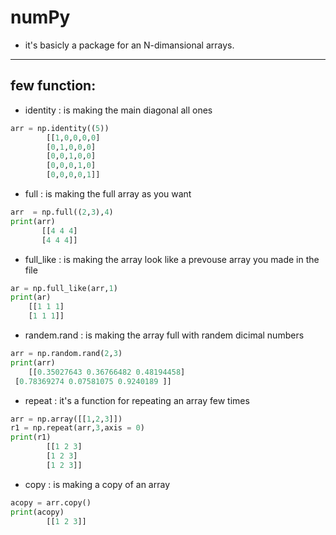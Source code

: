 # numPy
- it's basicly a package for an N-dimansional arrays.
--- 
## few function:
* identity : is making the main diagonal all ones 
```python
arr = np.identity((5))
        [[1,0,0,0,0]
        [0,1,0,0,0]
        [0,0,1,0,0]
        [0,0,0,1,0]
        [0,0,0,0,1]]
```
* full : is making the full array as you want 
 ```python
arr  = np.full((2,3),4)
print(arr)
        [[4 4 4]
        [4 4 4]]
```
* full_like : is making the array look like a prevouse array you made in the file 
``` python 
ar = np.full_like(arr,1)
print(ar)
    [[1 1 1]
    [1 1 1]]
```
* randem.rand : is making the array full with randem dicimal numbers
```python
arr = np.random.rand(2,3)
print(arr)
    [[0.35027643 0.36766482 0.48194458]
 [0.78369274 0.07581075 0.9240189 ]]
```
* repeat : it's a function for repeating an array few times 
```python
arr = np.array([[1,2,3]])
r1 = np.repeat(arr,3,axis = 0)
print(r1)
        [[1 2 3]
        [1 2 3]
        [1 2 3]]
```
* copy : is making a copy of an array 
```python
acopy = arr.copy()
print(acopy)
        [[1 2 3]]
```